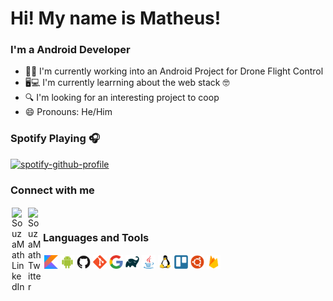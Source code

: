 # Hi! My name is Matheus!

### I'm a Android Developer 

- 📝🏢 I'm currently working into an Android Project for Drone Flight Control
- 🖥💻 I'm currently learrning about the web stack 🤓
- 🔍 I'm looking for an interesting project to coop
- 😄 Pronouns: He/Him

### Spotify Playing 🎧
[![spotify-github-profile](https://spotify-github-profile.vercel.app/api/view?uid=12176532632&cover_image=true&theme=novatorem)](https://github.com/kittinan/spotify-github-profile)

### Connect with me
[<img align="left" style="margin:2px 2px" alt="SouzaMath LinkedIn" width="22px" src="https://cdn.jsdelivr.net/npm/simple-icons@v3/icons/linkedin.svg" />][linkedin]
[<img align="left" style="margin:2px 2px" alt="SouzaMath Twitter" width="22px" src="https://cdn.jsdelivr.net/npm/simple-icons@v3/icons/twitter.svg" />][twitter]

<br>

### Languages and Tools
<img align="left" src="icons/kotlin.png" style="margin:2px 2px" alt="kotlin" width="22px"/>
<img align="left" src="icons/android.svg" style="margin:2px 2px" alt="android" width="22px"/>
<img align="left" src="icons/github.svg" style="margin:2px 2px;" alt="github" width="22px"/>
<img align="left" src="icons/git.svg" style="margin:2px 2px" alt="git" width="22px"/>
<img align="left" src="icons/google.svg" style="margin:2px 2px" alt="google tools" width="22px"/>
<img align="left" src="icons/gradle.svg" style="margin:2px 2px" alt="gradle" width="22px"/>
<img align="left" src="icons/java.svg" style="margin:2px 2px" alt="java" width="22px"/>
<img align="left" src="icons/linux.svg" style="margin:2px 2px" alt="linux" width="22px"/>
<img align="left" src="icons/trello.svg" style="margin:2px 2px" alt="trello" width="22px"/>
<img align="left" src="icons/ubuntu.svg" style="margin:2px 2px" alt="ubuntu" width="22px"/>
<img align="left" src="icons/firebase.png" style="margin:2px 2px" alt="ubuntu" width="22px"/>

[twitter]: https://twitter.com/matheussouzatw
[linkedin]: https://www.linkedin.com/in/matheus-souza-73700a190/

